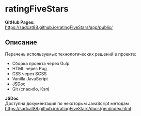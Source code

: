 # ratingFiveStars

**GitHub Pages:**<br>
https://sadcat88.github.io/ratingFiveStars/app/public/<br>

## Описание

Перечень используемых технологических решений в проекте:

- Сборка проекта через Gulp
- HTML через Pug
- CSS через SCSS
- Vanilla JavaScript
- JSDoc
- Git (спасибо, Кэп)

**JSDoc**<br>
Доступна документация по некоторым JavaScript методам<br>
https://sadcat88.github.io/ratingFiveStars/docs/gen/index.html
